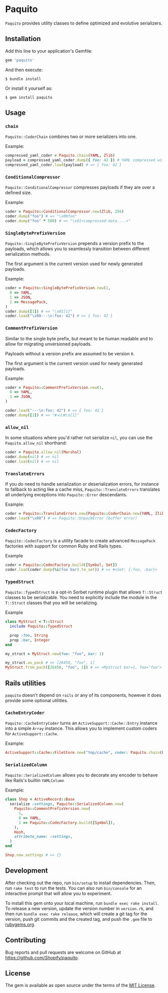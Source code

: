 # Paquito

`Paquito` provides utility classes to define optimized and evolutive serializers.

## Installation

Add this line to your application's Gemfile:

```ruby
gem 'paquito'
```

And then execute:

    $ bundle install

Or install it yourself as:

    $ gem install paquito

## Usage

### `chain`

`Paquito::CoderChain` combines two or more serializers into one.

Example:

```ruby
compressed_yaml_coder = Paquito.chain(YAML, Zlib)
payload = compressed_yaml_coder.dump({ foo: 42 }) # YAML compressed with gzip
compressed_yaml_coder.load(payload) # => { foo: 42 }
```

### `ConditionalCompressor`

`Paquito::ConditionalCompressor` compresses payloads if they are over a defined size.

Example:
```ruby
coder = Paquito::ConditionalCompressor.new(Zlib, 256)
coder.dump("foo") # => "\x00foo"
coder.dump("foo" * 500) # => "\x01<compressed-data....>"
```

### `SingleBytePrefixVersion`

`Paquito::SingleBytePrefixVersion` prepends a version prefix to the payloads, which allows you to seamlessly transition
between different serialization methods.

The first argument is the current version used for newly generated payloads.

Example:

```ruby
coder = Paquito::SingleBytePrefixVersion.new(1,
  0 => YAML,
  1 => JSON,
  2 => MessagePack,
)
coder.dump([1]) # => "\x01[1]"
coder.load("\x00---\n:foo: 42") # => { foo: 42 }
```

### `CommentPrefixVersion`

Similar to the single byte prefix, but meant to be human readable and to allow for migrating unversioned payloads.

Payloads without a version prefix are assumed to be version `0`.

The first argument is the current version used for newly generated payloads.

Example:

```ruby
coder = Paquito::CommentPrefixVersion.new(1,
  0 => YAML,
  1 => JSON,
)

coder.load("---\n:foo: 42") # => { foo: 42 }
coder.dump([1]) # => "#☠1☢\n[1]"
```

### `allow_nil`

In some situations where you'd rather not serialize `nil`, you can use the `Paquito.allow_nil` shorthand:

```ruby
coder = Paquito.allow_nil(Marshal)
coder.dump(nil) # => nil
coder.load(nil) # => nil
```

### `TranslateErrors`

If you do need to handle serialization or deserialization errors, for instance to fallback to acting like a cache miss,
`Paquito::TranslateErrors` translates all underlying exceptions into `Paquito::Error` descendants.

Example:

```ruby
coder = Paquito::TranslateErrors.new(Paquito::CoderChain.new(YAML, Zlib))
coder.load("\x00") # => Paquito::UnpackError (buffer error)
```

### `CodecFactory`

`Paquito::CodecFactory` is a utility facade to create advanced `MessagePack` factories with support for common Ruby
and Rails types.

Example
```ruby
coder = Paquito::CodecFactory.build([Symbol, Set])
coder.load(coder.dump(%i(foo bar).to_set)) # => #<Set: {:foo, :bar}>
```

### `TypedStruct`

`Paquito::TypedStruct` is a opt-in Sorbet runtime plugin that allows `T::Struct` classes to be serializable. You need
to explicitly include the module in the `T::Struct` classes that you will be serializing.

Example

```ruby
class MyStruct < T::Struct
  include Paquito::TypedStruct

  prop :foo, String
  prop :bar, Integer
end

my_struct = MyStruct.new(foo: "foo", bar: 1)

my_struct.as_pack # => [26450, "foo", 1]
MyStruct.from_pack([26450, "foo", 1]) # => <MyStruct bar=1, foo="foo">
```

## Rails utilities

`paquito` doesn't depend on `rails` or any of its components, however it does provide some optional utilities.

### `CacheEntryCoder`

`Paquito::CacheEntryCoder` turns an `ActiveSupport::Cache::Entry` instance into a simple `Array` instance. This allows
you to implement custom coders for `ActiveSupport::Cache`.

Example:

```ruby
ActiveSupport::Cache::FileStore.new("tmp/cache", coder: Paquito.chain(Paquito::CacheEntryCoder, JSON))
```

### `SerializedColumn`

`Paquito::SerializedColumn` allows you to decorate any encoder to behave like Rails's builtin `YAMLColumn`

Example:

```ruby
class Shop < ActiveRecord::Base
  serialize :settings, Paquito::SerializedColumn.new(
    Paquito::CommentPrefixVersion.new(
      1,
      0 => YAML,
      1 => Paquito::CodecFactory.build([Symbol]),
    ),
    Hash,
    attribute_name: :settings,
  )
end

Shop.new.settings # => {}
```

## Development

After checking out the repo, run `bin/setup` to install dependencies. Then, run `rake test` to run the tests. You can also run `bin/console` for an interactive prompt that will allow you to experiment.

To install this gem onto your local machine, run `bundle exec rake install`. To release a new version, update the version number in `version.rb`, and then run `bundle exec rake release`, which will create a git tag for the version, push git commits and the created tag, and push the `.gem` file to [rubygems.org](https://rubygems.org).

## Contributing

Bug reports and pull requests are welcome on GitHub at https://github.com/Shopify/paquito.

## License

The gem is available as open source under the terms of the [MIT License](https://opensource.org/licenses/MIT).
